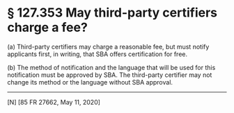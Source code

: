 # § 127.353   May third-party certifiers charge a fee?

(a) Third-party certifiers may charge a reasonable fee, but must notify applicants first, in writing, that SBA offers certification for free.


(b) The method of notification and the language that will be used for this notification must be approved by SBA. The third-party certifier may not change its method or the language without SBA approval.



---

[N] [85 FR 27662, May 11, 2020]




